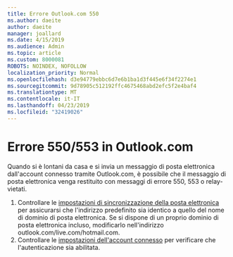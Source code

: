 ```yaml
---
title: Errore Outlook.com 550
ms.author: daeite
author: daeite
manager: joallard
ms.date: 4/15/2019
ms.audience: Admin
ms.topic: article
ms.custom: 8000081
ROBOTS: NOINDEX, NOFOLLOW
localization_priority: Normal
ms.openlocfilehash: d3e94779ebbc6d7e6b1ba1d3f445e6f34f2274e1
ms.sourcegitcommit: 9d78905c512192ffc4675468abd2efc5f2e4baf4
ms.translationtype: MT
ms.contentlocale: it-IT
ms.lasthandoff: 04/23/2019
ms.locfileid: "32419026"
---
```

# <a name="error-550553-in-outlookcom"></a>Errore 550/553 in Outlook.com

Quando si è lontani da casa e si invia un messaggio di posta elettronica dall'account connesso tramite Outlook.com, è possibile che il messaggio di posta elettronica venga restituito con messaggi di errore 550, 553 o relay-vietati.
1. Controllare le [impostazioni di sincronizzazione della posta elettronica](https://go.microsoft.com/fwlink/?linkid=2031283) per assicurarsi che l'indirizzo predefinito sia identico a quello del nome di dominio di posta elettronica. Se si dispone di un proprio dominio di posta elettronica incluso, modificarlo nell'indirizzo outlook.com/live.com/hotmail.com.
2. Controllare le [impostazioni dell'account connesso](https://go.microsoft.com/fwlink/?linkid=875264&clcid=0x409) per verificare che l'autenticazione sia abilitata.